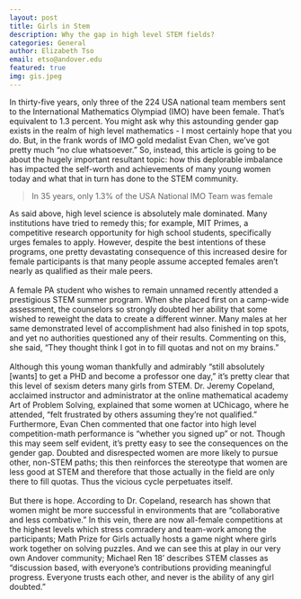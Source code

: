 ```yaml
---
layout: post
title: Girls in Stem
description: Why the gap in high level STEM fields?
categories: General
author: Elizabeth Tso
email: etso@andover.edu
featured: true
img: gis.jpeg
---
```


In thirty-five years, only three of the 224 USA national team members sent to the International Mathematics Olympiad (IMO) have been female. That’s equivalent to 1.3 percent. You might ask why this astounding gender gap exists in the realm of high level mathematics - I most certainly hope that you do. But, in the frank words of IMO gold medalist Evan Chen, we’ve got pretty much “no clue whatsoever.” 
So, instead, this article is going to be about the hugely important resultant topic: how this deplorable imbalance has impacted the self-worth and achievements of many young women today and what that in turn has done to the STEM community.

>In 35 years, only 1.3% of the USA National IMO Team was female

As said above, high level science is absolutely male dominated. Many institutions have tried to remedy this; for example, MIT Primes, a competitive research opportunity for high school students, specifically urges females to apply. However, despite the best intentions of these programs, one pretty devastating consequence of this increased desire for female participants is that many people assume accepted females aren’t nearly as qualified as their male peers. 
<br>
<br>
A female PA student who wishes to remain unnamed recently attended a prestigious STEM summer program. When she placed first on a camp-wide assessment, the counselors so strongly doubted her ability that some wished to reweight the data to create a different winner. Many males at her same demonstrated level of accomplishment had also finished in top spots, and yet no authorities questioned any of their results. Commenting on this, she said, “They thought think I got in to fill quotas and not on my brains.”
<br>
<br>
Although this young woman thankfully and admirably “still absolutely [wants] to get a PHD and become a professor one day,” it’s pretty clear that this level of sexism deters many girls from STEM. Dr. Jeremy Copeland, acclaimed instructor and administrator at the online mathematical academy Art of Problem Solving, explained that some women at UChicago, where he attended, “felt frustrated by others assuming they’re not qualified.” Furthermore, Evan Chen commented that one factor into high level competition-math performance is “whether you signed up” or not. Though this may seem self evident, it’s pretty easy to see the consequences on the gender gap. Doubted and disrespected women are more likely to pursue other, non-STEM paths; this then reinforces the stereotype that women are less good at STEM and therefore that those actually in the field are only there to fill quotas. Thus the vicious cycle perpetuates itself.
<br>
<br>
But there is hope. According to Dr. Copeland, research has shown that women might be more successful in environments that are “collaborative and less combative.” In this vein, there are now all-female competitions at the highest levels which stress comradery and team-work among the participants; Math Prize for Girls actually hosts a game night where girls work together on solving puzzles. And we can see this at play in our very own Andover community; Michael Ren 18’ describes STEM classes as “discussion based, with everyone’s contributions providing meaningful progress. Everyone trusts each other, and never is the ability of any girl doubted.” 



